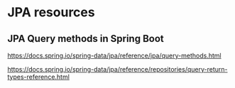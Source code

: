 # JPA resources

## JPA Query methods in Spring Boot


https://docs.spring.io/spring-data/jpa/reference/jpa/query-methods.html

https://docs.spring.io/spring-data/jpa/reference/repositories/query-return-types-reference.html
